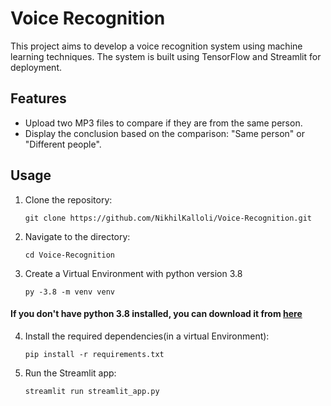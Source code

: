 # Voice Recognition 

This project aims to develop a voice recognition system using machine learning techniques. The system is built using TensorFlow and Streamlit for deployment.

## Features

- Upload two MP3 files to compare if they are from the same person.
- Display the conclusion based on the comparison: "Same person" or "Different people".

## Usage

1. Clone the repository:

   ```
   git clone https://github.com/NikhilKalloli/Voice-Recognition.git
   ```
2. Navigate to the directory:
    ```
    cd Voice-Recognition
    ```

3. Create a Virtual Environment with python version 3.8
    ```
    py -3.8 -m venv venv
    ```
#### If you don't have python 3.8 installed, you can download it from [here](https://www.python.org/downloads/release/python-380/)

4. Install the required dependencies(in a virtual Environment):
    ```
    pip install -r requirements.txt
    ```

5. Run the Streamlit app:
    ``` 
    streamlit run streamlit_app.py
    ```


